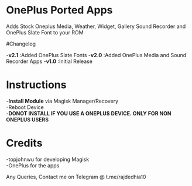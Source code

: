 # OnePlus Ported Apps
Adds Stock Oneplus Media, Weather, Widget, Gallery Sound Recorder and OnePlus Slate Font to your ROM

#Changelog

-__v2.1__ :Added OnePlus Slate Fonts
-__v2.0__ :Added OnePlus Media and Sound Recorder Apps
-__v1.0__ :Initial Release


# Instructions

-__Install Module__ via Magisk Manager/Recovery<br>
-Reboot Device<br>
-__DONOT INSTALL IF YOU USE A ONEPLUS DEVICE. ONLY FOR NON ONEPLUS USERS__

# Credits

-topjohnwu for developing Magisk<br>
-OnePlus for the apps

Any Queries, Contact me on Telegram @ t.me/rajdedhia10
